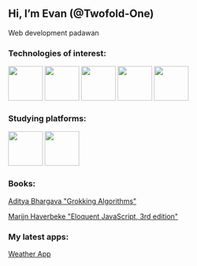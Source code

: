 ## Hi, I’m Evan (**@Twofold-One**) ##

<p>Web development padawan</p>

### Technologies of interest: ###

<p>
<img src="https://cdn.jsdelivr.net/gh/devicons/devicon/icons/html5/html5-original.svg" width="70" height="70">
<img src="https://cdn.jsdelivr.net/gh/devicons/devicon/icons/css3/css3-original.svg" width="70" height="70">
<img src="https://cdn.jsdelivr.net/gh/devicons/devicon/icons/javascript/javascript-original.svg" width="70" height="70">
<img src="https://cdn.jsdelivr.net/gh/devicons/devicon/icons/react/react-original.svg" width="70" height="70">
<img src="https://cdn.jsdelivr.net/gh/devicons/devicon/icons/nodejs/nodejs-original-wordmark.svg" width="70" height="70">
 </p>


### Studying platforms: ###

<p>
<a href="https://www.theodinproject.com/dashboard"><img src="https://www.theodinproject.com/assets/odin-logo-bd86cf893a3de1f1daceabc1377f58669776616a91ab70c601fd5c16a4686468.svg" width="70" height="70"></a>
<a href="https://exercism.org/profiles/Twofold-One"><img src="https://d24y9kuxp2d7l2.cloudfront.net/packs/media/images/icons/exercism-with-logo-black-12acde3b7d18cbeee57746528c4e85e4.svg" width="70" height="70"></a>
 </p>


### Books: ###

<a href="https://www.manning.com/books/grokking-algorithms">Aditya Bhargava "Grokking Algorithms"<a/>
 
<a href="https://eloquentjavascript.net/index.html">Marijn Haverbeke "Eloquent JavaScript, 3rd edition"</a>

### My latest apps: ###
 <a href="https://twofold-one.github.io/Weather-App/">Weather App<a/>
 
 
<!---
Twofold-One/Twofold-One is a ✨ special ✨ repository because its `README.md` (this file) appears on your GitHub profile.
You can click the Preview link to take a look at your changes.
--->
